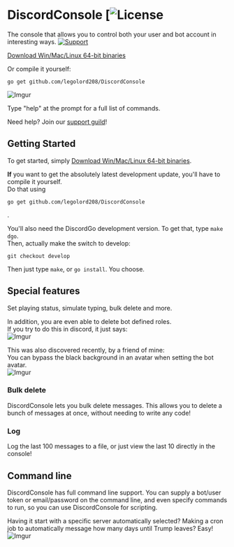 # DiscordConsole  [![License](https://img.shields.io/badge/license-AGPL-blue.svg?style=flat-square)
The console that allows you to control both your user and bot account in interesting ways. [![Support](https://img.shields.io/badge/Discord-Support%20guild-6C88EE.svg?style=flat-square)](https://discord.gg/xvQV8bT)

[Download Win/Mac/Linux 64-bit binaries](https://github.com/LEGOlord208/DiscordConsole/releases)

Or compile it yourself:
```
go get github.com/legolord208/DiscordConsole
```

![Imgur](http://i.imgur.com/ilOhYGb.png)

Type "help" at the prompt for a full list of commands.

Need help? Join our [support guild](https://discord.gg/xvQV8bT)!

## Getting Started
To get started, simply
[Download Win/Mac/Linux 64-bit binaries](https://github.com/LEGOlord208/DiscordConsole/releases).

**If** you want to get the absolutely latest development update, you'll have to compile it yourself.  
Do that using
```
go get github.com/legolord208/DiscordConsole
```
.

You'll also need the DiscordGo development version. To get that, type `make dgo`.  
Then, actually make the switch to develop:
```
git checkout develop
```
Then just type `make`, or `go install`. You choose.

## Special features
Set playing status, simulate typing, bulk delete and more.

In addition, you are even able to delete bot defined roles.  
If you try to do this in discord, it just says:  
![Imgur](http://i.imgur.com/Ubr2OMZ.png)

This was also discovered recently, by a friend of mine:  
You can bypass the black background in an avatar when setting the bot avatar.  
![Imgur](http://i.imgur.com/Q0GQR8d.png)

### Bulk delete
DiscordConsole lets you bulk delete messages. This allows you to delete a bunch of messages at once, without needing to write any code!

### Log
Log the last 100 messages to a file, or just view the last 10 directly in the console!

## Command line
DiscordConsole has full command line support. You can supply a bot/user token or email/password on the command line, and even specify commands to run, so you can use DiscordConsole for scripting.

Having it start with a specific server automatically selected? Making a cron job to automatically message how many days until Trump leaves? Easy!  
![Imgur](http://i.imgur.com/2mst4pH.png)  
